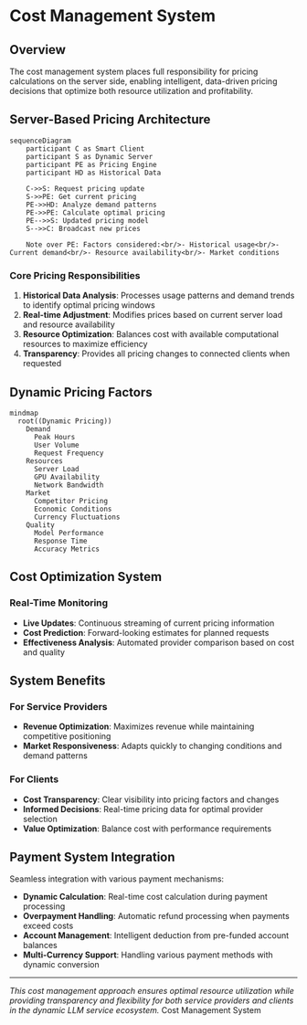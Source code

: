 # Cost Management System

## Overview

The cost management system places full responsibility for pricing calculations on the server side, enabling intelligent, data-driven pricing decisions that optimize both resource utilization and profitability.

## Server-Based Pricing Architecture

```mermaid
sequenceDiagram
    participant C as Smart Client
    participant S as Dynamic Server
    participant PE as Pricing Engine
    participant HD as Historical Data

    C->>S: Request pricing update
    S->>PE: Get current pricing
    PE->>HD: Analyze demand patterns
    PE->>PE: Calculate optimal pricing
    PE-->>S: Updated pricing model
    S-->>C: Broadcast new prices

    Note over PE: Factors considered:<br/>- Historical usage<br/>- Current demand<br/>- Resource availability<br/>- Market conditions
```

### Core Pricing Responsibilities

1. **Historical Data Analysis**: Processes usage patterns and demand trends to identify optimal pricing windows
2. **Real-time Adjustment**: Modifies prices based on current server load and resource availability
3. **Resource Optimization**: Balances cost with available computational resources to maximize efficiency
4. **Transparency**: Provides all pricing changes to connected clients when requested

## Dynamic Pricing Factors

```mermaid
mindmap
  root((Dynamic Pricing))
    Demand
      Peak Hours
      User Volume
      Request Frequency
    Resources
      Server Load
      GPU Availability
      Network Bandwidth
    Market
      Competitor Pricing
      Economic Conditions
      Currency Fluctuations
    Quality
      Model Performance
      Response Time
      Accuracy Metrics
```

## Cost Optimization System

### Real-Time Monitoring

- **Live Updates**: Continuous streaming of current pricing information
- **Cost Prediction**: Forward-looking estimates for planned requests
- **Effectiveness Analysis**: Automated provider comparison based on cost and quality

## System Benefits

### For Service Providers

- **Revenue Optimization**: Maximizes revenue while maintaining competitive positioning
- **Market Responsiveness**: Adapts quickly to changing conditions and demand patterns

### For Clients

- **Cost Transparency**: Clear visibility into pricing factors and changes
- **Informed Decisions**: Real-time pricing data for optimal provider selection
- **Value Optimization**: Balance cost with performance requirements

## Payment System Integration

Seamless integration with various payment mechanisms:

- **Dynamic Calculation**: Real-time cost calculation during payment processing
- **Overpayment Handling**: Automatic refund processing when payments exceed costs
- **Account Management**: Intelligent deduction from pre-funded account balances
- **Multi-Currency Support**: Handling various payment methods with dynamic conversion

---

_This cost management approach ensures optimal resource utilization while providing transparency and flexibility for both service providers and clients in the dynamic LLM service ecosystem._
Cost Management System
